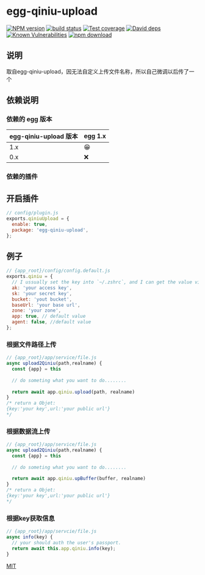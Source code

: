 # egg-qiniu-upload

[![NPM version][npm-image]][npm-url]
[![build status][travis-image]][travis-url]
[![Test coverage][codecov-image]][codecov-url]
[![David deps][david-image]][david-url]
[![Known Vulnerabilities][snyk-image]][snyk-url]
[![npm download][download-image]][download-url]

[npm-image]: https://img.shields.io/npm/v/mj-egg-qiniu.svg?style=flat-square
[npm-url]: https://npmjs.org/package/mj-egg-qiniu
[travis-image]: https://img.shields.io/travis/eggjs/mj-egg-qiniu.svg?style=flat-square
[travis-url]: https://travis-ci.org/eggjs/mj-egg-qiniu
[codecov-image]: https://img.shields.io/codecov/c/github/eggjs/mj-egg-qiniu.svg?style=flat-square
[codecov-url]: https://codecov.io/github/eggjs/mj-egg-qiniu?branch=master
[david-image]: https://img.shields.io/david/eggjs/mj-egg-qiniu.svg?style=flat-square
[david-url]: https://david-dm.org/eggjs/mj-egg-qiniu
[snyk-image]: https://snyk.io/test/npm/mj-egg-qiniu/badge.svg?style=flat-square
[snyk-url]: https://snyk.io/test/npm/mj-egg-qiniu
[download-image]: https://img.shields.io/npm/dm/mj-egg-qiniu.svg?style=flat-square
[download-url]: https://npmjs.org/package/mj-egg-qiniu

<!--
Description here.
-->
## 说明
取自egg-qiniu-upload，因无法自定义上传文件名称，所以自己微调以后传了一个
## 依赖说明

### 依赖的 egg 版本

egg-qiniu-upload 版本 | egg 1.x
--- | ---
1.x | 😁
0.x | ❌

### 依赖的插件
<!--

如果有依赖其它插件，请在这里特别说明。如

- security
- multipart

-->

## 开启插件

```js
// config/plugin.js
exports.qiniuUpload = {
  enable: true,
  package: 'egg-qiniu-upload',
};
```
## 例子
```js
// {app_root}/config/config.default.js
exports.qiniu = {
  // I ussually set the key into `~/.zshrc`, and I can get the value via `process.env.key`, It's very safe~
  ak: 'your access key',
  sk: 'your secret key',
  bucket: 'yout bucket',
  baseUrl: 'your base url',
  zone: 'your zone',
  app: true, // default value
  agent: false, //default value
};
```
### 根据文件路径上传
```js
// {app_root}/app/service/file.js
async upload2Qiniu(path,realname) {
  const {app} = this
 
  // do someting what you want to do........
 
  return await app.qiniu.upload(path, realname)
}
/* return a Objet:
{key:'your key',url:'your public url'}
*/
```
### 根据数据流上传
```js
// {app_root}/app/service/file.js
async upload2Qiniu(path,realname) {
  const {app} = this
 
  // do someting what you want to do........
 
  return await app.qiniu.upBuffer(buffer, realname)
}
/* return a Objet:
{key:'your key',url:'your public url'}
*/
```
### 根据key获取信息
```js
// {app_root}/app/servcie/file.js
async info(key) {
  // your should auth the user's passport.
  return await this.app.qiniu.info(key);
}
```

[MIT](LICENSE)

